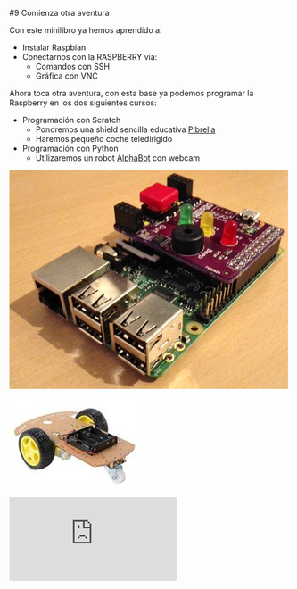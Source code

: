 #9 Comienza otra aventura

Con este minilibro ya hemos aprendido a:
* Instalar Raspbian
* Conectarnos con la RASPBERRY via:
    * Comandos con SSH
    * Gráfica con VNC
    
Ahora toca otra aventura, con esta base ya podemos programar la Raspberry en los dos siguientes cursos:
* Programación con Scratch 
    * Pondremos una shield sencilla educativa [Pibrella](http://pibrella.com/)
    * Haremos pequeño coche teledirigido
* Programación con Python
    * Utilizaremos un robot [AlphaBot](https://www.waveshare.com/wiki/AlphaBot) con webcam
    
![](/assets/pibrella.jpg)

![](/assets/Selection_001.jpg)

![](https://www.waveshare.com/w/thumb.php?f=AlphaBot.jpg&width=300)

